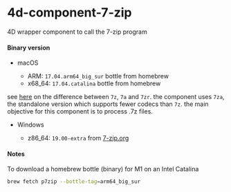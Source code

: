 4d-component-7-zip
==================

4D wrapper component to call the 7-zip program

#### Binary version

* macOS

  * ARM: `17.04.arm64_big_sur` bottle from homebrew
  * x68_64: `17.04.catalina` bottle from homebrew

see [here](https://wiki.archlinux.org/title/p7zip#Differences_between_7z,_7za_and_7zr_binaries) on the difference between `7z`, `7a` and `7zr`. the component uses `7za`, the standalone version which supports fewer codecs than `7z`. the main objective for this component is to process .7z files.

* Windows
 
  * z86_64: `19.00-extra` from [7-zip.org](https://www.7-zip.org/download.html)

#### Notes

To download a homebrew bottle (binary) for M1 on an Intel Catalina

```sh
brew fetch p7zip --bottle-tag=arm64_big_sur
```
